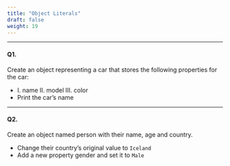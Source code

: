 ```yaml
---
title: "Object Literals"
draft: false
weight: 19
---
```


---


#### Q1. 

Create an object representing a car that stores the following properties for the car: 

- I. name  II. model  III. color
- Print the car’s name

---

#### Q2.

Create an object named person with their name, age and country.

- Change their country’s original value to `Iceland`
- Add a new property gender and set it to `Male`